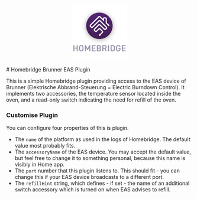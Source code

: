 <p align="center">
  <img src="https://github.com/homebridge/branding/raw/latest/logos/homebridge-wordmark-logo-vertical.png" width="150">
</p>

<span align="center">
  # Homebridge Brunner EAS Plugin
</span>

This is a simple Homebridge plugin providing access to the EAS device of Brunner (Elektrische Abbrand-Steuerung = Electric Burndown Control). It implements two accessories, the temperature sensor located inside the oven, and a read-only switch indicating the need for refill of the oven.

### Customise Plugin

You can configure four properties of this is plugin.
+ The `name` of the platform as used in the logs of Homebridge. The default value most probably fits.
+ The `accessoryName` of the EAS device. You may accept the default value, but feel free to change it to something personal, because this name is visibly in Home app.
+ The `port` number that this plugin listens to. This should fit - you can change this if your EAS device broadcasts to a different port.
+ The `refillHint` string, which defines - if set - the name of an additional switch accessory which is turned on when EAS advises to refill.
